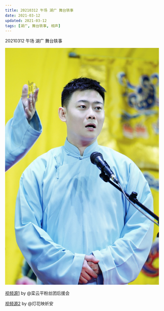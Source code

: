 ```yaml
---
title: 20210312 午场 湖广 舞台轶事
date: 2021-03-12
updated: 2021-03-12
tags: [湖广, 舞台轶事, 相声] 
---
```

20210312 午场 湖广 舞台轶事

![](https://raw.githubusercontent.com/rhenginium/image/main/007aVJ83ly1goh91bajfvj31mz2iob2b.jpg)

[视频源1](https://m.weibo.cn/6574451359/4613977805947580) by @栾云平粉丝团后援会

[视频源2](https://m.weibo.cn/status/4613973909180042?)  by @灯花映祈安
